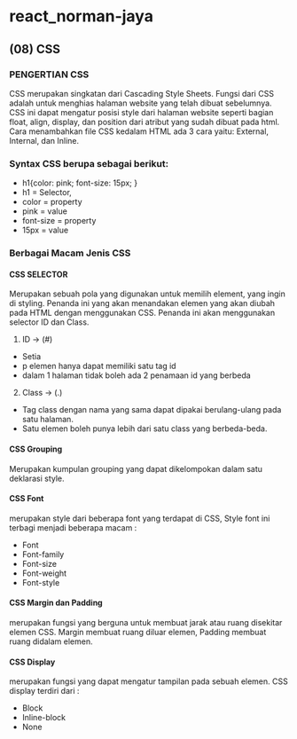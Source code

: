 # react_norman-jaya
## (08) CSS

### PENGERTIAN CSS
CSS merupakan singkatan dari Cascading Style Sheets. Fungsi dari CSS adalah untuk menghias halaman website yang telah dibuat sebelumnya. CSS ini dapat mengatur posisi style dari halaman website seperti bagian float, align, display, dan position dari atribut yang sudah dibuat pada html. Cara menambahkan file CSS kedalam HTML ada 3 cara yaitu: External, Internal, dan Inline. 

### Syntax CSS berupa sebagai berikut:
- h1{color: pink; font-size: 15px; }
- h1 = Selector,
- color = property
- pink = value
- font-size = property
- 15px = value

### Berbagai Macam Jenis CSS

#### CSS SELECTOR
Merupakan sebuah pola yang digunakan untuk memilih element, yang ingin di styling. Penanda ini yang akan menandakan elemen yang akan diubah pada HTML dengan menggunakan CSS. Penanda ini akan menggunakan selector ID dan Class.
1.	ID -> (#)
-	Setia
-	p elemen hanya dapat memiliki satu tag id
-	dalam 1 halaman tidak boleh ada 2 penamaan id yang berbeda
2.	Class -> (.)
-	Tag class dengan nama yang sama dapat dipakai berulang-ulang pada satu halaman.
-	Satu elemen boleh punya lebih dari satu class yang berbeda-beda.

#### CSS Grouping 
Merupakan kumpulan grouping yang dapat dikelompokan dalam satu deklarasi style.

#### CSS Font
merupakan style dari beberapa font yang terdapat di CSS, Style font ini terbagi menjadi beberapa macam :
-	Font 
-	Font-family
-	Font-size 
-	Font-weight 
-	Font-style

#### CSS Margin dan Padding
merupakan fungsi yang berguna untuk membuat jarak atau ruang disekitar elemen CSS. Margin membuat ruang diluar elemen, Padding membuat ruang didalam elemen.

#### CSS Display
merupakan fungsi yang dapat mengatur tampilan pada sebuah elemen. CSS display terdiri dari :
-	Block 
-	Inline-block 
-	None 
